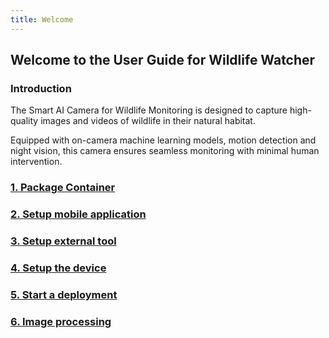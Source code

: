```yaml
---
title: Welcome
---
```


## Welcome to the User Guide for Wildlife Watcher

### Introduction

The Smart AI Camera for Wildlife Monitoring is designed to capture high-quality images and videos of wildlife in their natural habitat.  

Equipped with on-camera machine learning models, motion detection and night vision, this camera ensures seamless monitoring with minimal human intervention.

### [1. Package Container](pages/md/wildlife_watcher_user_guide_package_container.md)

### [2. Setup mobile application](pages/md/wildlife_watcher_user_guide_setup_mobile_app.md)

### [3. Setup external tool](pages/md/wildlife_watcher_user_guide_setup_extenal_tool.md)

### [4. Setup the device](pages/md/wildlife_watcher_user_guide_setup_the_device.md)

### [5. Start a deployment](pages/md/wildlife_watcher_user_guide_start_a_deployment.md)

### [6. Image processing](pages/md/wildlife_watcher_user_guide_image_processing.md)
